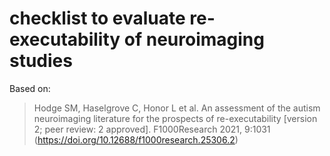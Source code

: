 # checklist to evaluate re-executability of neuroimaging studies

Based on:

> Hodge SM, Haselgrove C, Honor L et al. An assessment of the autism neuroimaging literature for the prospects of re-executability 
> [version 2; peer review: 2 approved]. 
> F1000Research 2021, 9:1031 (https://doi.org/10.12688/f1000research.25306.2) 
